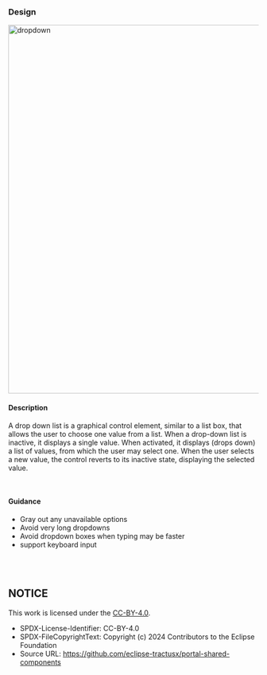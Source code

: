### Design

<img width="740" alt="dropdown" src="https://raw.githubusercontent.com/eclipse-tractusx/portal-shared-components/main/docs/static/dropdown.png">
<br>

#### Description

A drop down list is a graphical control element, similar to a list box, that allows the user to choose one value from a list. When a drop-down list is inactive, it displays a single value. When activated, it displays (drops down) a list of values, from which the user may select one. When the user selects a new value, the control reverts to its inactive state, displaying the selected value.

<br>

#### Guidance

- Gray out any unavailable options
- Avoid very long dropdowns
- Avoid dropdown boxes when typing may be faster
- support keyboard input

<br>
<br>

## NOTICE

This work is licensed under the [CC-BY-4.0](https://creativecommons.org/licenses/by/4.0/legalcode).

- SPDX-License-Identifier: CC-BY-4.0
- SPDX-FileCopyrightText: Copyright (c) 2024 Contributors to the Eclipse Foundation
- Source URL: https://github.com/eclipse-tractusx/portal-shared-components

